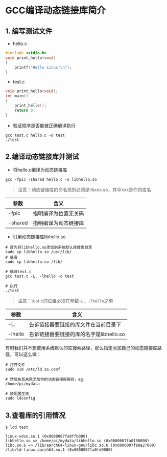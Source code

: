 # GCC编译动态链接库简介

## 1. 编写测试文件
* hello.c

```C
#include <stdio.h>
void print_hello(void)
{
    printf("Hello Linux!\n");
}

```

* test.c

```C
void print_hello(void);
int main()
{
    print_hello();
    return 0;
}

```

* 验证程序是否能被正确编译执行

```shell
gcc test.c hello.c -o test
./test
```

## 2.编译动态链接库并测试

* 将hello.c编译为动态链接库

```shell
gcc -fpic -shared hello.c -o libhello.so
```

> 注意：动态链接库的命名规则必须是libxxx.so，其中xxx是你的库名

|参数|含义|
|----|----|
|-fpic|指明编译为位置无关码|
|-shared|指明编译为动态链接库|


* 引用动态链接库libhello.so

```shell
# 首先将libhello.so添加到系统默认库搜索目录
sudo cp libhello.so /usr/lib/
# 或者
sudo cp libhello.so /lib/

# 编译test.c
gcc test.c -L. -lhello -o test

# 执行
./test
```
> 注意：test.c的位置必须在参数```-L. -lhello```之前

|参数|含义|
|----|----|
|-L.|告诉链接器要链接的库文件在当前目录下|
|-lhello|告诉链接器要链接的库的名字是libhello.so|

有时我们并不想使用系统默认的库搜索路径，那么指定添加自己的动态链接库路径，可以这么做：
```shell
# 打开文件
sudo vim /etc/ld.so.conf

# 然后在其末尾添加你的动态链接库路径，eg:
/home/pi/mydata

# 使配置生效
sudo ldconfig

```

## 3.查看库的引用情况

```shell
$ ldd test

linux-vdso.so.1 (0x0000007fa0ffb000)
libhello.so => /home/pi/mydata/libhello.so (0x0000007fa0f80000)
libc.so.6 => /lib/aarch64-linux-gnu/libc.so.6 (0x0000007fa0e27000)
/lib/ld-linux-aarch64.so.1 (0x0000007fa0fd0000)


```


